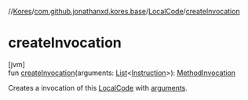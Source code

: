 //[Kores](../../../index.md)/[com.github.jonathanxd.kores.base](../index.md)/[LocalCode](index.md)/[createInvocation](create-invocation.md)

# createInvocation

[jvm]\
fun [createInvocation](create-invocation.md)(arguments: [List](https://kotlinlang.org/api/latest/jvm/stdlib/kotlin.collections/-list/index.html)<[Instruction](../../com.github.jonathanxd.kores/-instruction/index.md)>): [MethodInvocation](../-method-invocation/index.md)

Creates a invocation of this [LocalCode](index.md) with [arguments](create-invocation.md).
